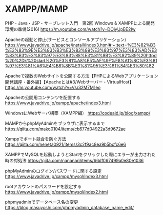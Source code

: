 # XAMPP/MAMP
PHP・Java・JSP・サーブレット入門　第2回 Windows & XAMPPによる開発環境の準備(2016)
https://m.youtube.com/watch?v=DOiyUpBE2Iw

Apacheの起動と停止(サービスとコンソールアプリケーション)
https://www.javadrive.jp/apache/install/index3.html#:~:text=%E3%82%B3%E3%83%9E%E3%83%B3%E3%83%89%E3%83%97%E3%83%AD%E3%83%B3%E3%83%97%E3%83%88%E3%81%8B%E3%82%89%20httpd%20%2Dk%20start%20%E3%81%A8%E5%AE%9F%E8%A1%8C%E3%81%97%E3%81%A6%E4%B8%8B%E3%81%95%E3%81%84%E3%80%82

Apacheで複数のWebサイトを公開する方法【PHPによるWebアプリケーション開発講座・番外編】【Apacheとは#3/Webサーバー・VirtualHost】
https://m.youtube.com/watch?v=Vsr32M7M1eo

Apacheの公開用コンテンツを配置する
https://www.javadrive.jp/xampp/apache/index3.html

WindowsにWebサーバ構築（XAMPP編）
https://codeaid.jp/blog/xampp/

MAMPからphpMyAdminをブラウザに表示するまで
https://qiita.com/mako0104/items/cb677d04922a3d9672ae

Xamppでポート競合を防ぐ方法 
https://qiita.com/neneta0921/items/3c2f9ac8ea9b5bcfc6e6

XAMPPでMySQLを起動しようとStartをクリックした際にエラーが出力された時の対処法 
https://qiita.com/nananari/items/66df067499a0e80e1036

phpMyAdminのログイン/パスワードに関する設定 
https://www.javadrive.jp/xampp/mysql/index3.html

rootアカウントのパスワードを設定する 
https://www.javadrive.jp/xampp/mysql/index2.html

phpmyadminでデータベース名の変更
https://blog.masuyoshi.com/phpmyadmin_database_name_edit/
